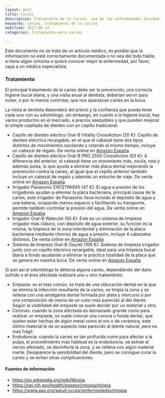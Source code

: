 ```yaml
---
layout: post
title: Caries
description: Tratamiento de la caries, una de las enfermedades bucodentales más comunes
keywords: caries, tratamiento de la caries
modified: 2017-06-12
categories: tratamiento-para-caries

---
```


Este documento no se trata de un artículo médico, es posible que la información no esté correctamente documentada o no sea del todo fiable, si tiene algún síntoma o quiere conocer mejor la enfermedad, por favor, vaya a un médico especialista.


 
### Tratamiento ###
 
El principal tratamiento de la caries debe ser la prevención, una correcta higiene bucal diaria, y una visita anual al dentista, deberían servir para evitar, o por lo menos controlar, que nos aparezcan caries en la boca.

La visita al dentista dependerá del precio y la confianza que pueda tener cada uno con su odontólogo, sin embargo, en cuanto a la higiene bucal, hay varios productos en el mercado, a precios asequibles y que pueden mejorar el simple cepillado de dientes con un cepillo tradicional:

 - Cepillo de dientes eléctico Oral-B Vitality CrossAction (20 €): Cepillo de dientes eléctrico recargable, en el que el cabezal tiene dos tipos distintos de movimientos oscilando y rotando al mismo tiempo, incluye un cabezal de regalo. De venta online en [Amazon España](http://amzn.to/2mDpvLP)
 - Cepillo de dientes eléctico Oral-B PRO 2500 CrossAction (53 €): A diferencia del anterior, el cabezal tiene un movimiento más, oscila, rota y además pulsa, lo que ayuda a eliminar más placa dental mejorando la prevención contra la caries, al igual que el cepillo anterior también incluye un cabezal de regalo y además un estuche de viaje. De venta online en [Amazon España](http://amzn.to/2n6v9Cc)
 - Irrigador Panasonic EW1211W845 (47 €): El agua a presión de los irrigadores ayudan a eliminar la placa bacteriana, principal causa de la caries, este irrigador de Panasonic lleva incluido el depósito de agua y una bateria, ocupando menos espacio y facilitando su transporte, permite también controlar la presión del agua. De venta online en [Amazon España](http://amzn.to/2oiTGUY)
 - Irrigador Oral-B WaterJet (50 €): Este es un sistema de limpieza irrigador más clásico, con depósito de agua exterior, su función es la misma, la limpieza de la zona interdental y eliminación de la placa bacteriana mediante chorros de agua a presión, incluye 4 cabezales distintos. De venta online en [Amazon España](http://amzn.to/2mDw1lQ)
 - Sistema de limpieza Oral-B OxyJet (106 €): Sistema de limpieza irrigador junto con un cepillo eléctrico recargable, ideal para una limpieza bucal diaria a fondo ayudando a eliminar la práctica totalidad de la placa que se genera en nuestra boca. De venta online en [Amazon España](http://amzn.to/2nT1vUL)
  
 
 Si aún así el odontólogo te detecta alguna caries, dependiendo del daño sufrido o el área afectada realizará uno u otro tratamiento:

 - Empaste: es el más común, se trata de una obturación dental en la que se elimina la infección resultante de la caries, se limpia la zona y se rellena con una amalgama dental formada por plata y mercurio o por una composición de resina de un color más parecido al del diente. Según la visibilidad del empaste se suele decidir por un material u otro.
 - Coronas: cuando la zona afectada es demasiado grande como para realizar un empaste, se suele colocar una corona o funda dental, que suelen estar hechas de algún metal como el oro o de cerámica, este último material le da un aspecto más parecido al diente natural, pero es más frágil.
 - Endodoncia: cuando la caries es tan profunda como para afectar a la pulpa, el procedimiento más habitual es la endodoncia, se extrae el nervio afectado, se desinfecta la zona, y se rellena con algún material inerte. Desaparece la sensibilidad del diente, pero se consigue curar la caries y se evitan otras complicaciones.


#### Fuentes de información ####
 - https://es.wikipedia.org/wiki/Miopía
 - https://nei.nih.gov/health/espanol/miopia/miopia
 - https://www.aao.org/salud-ocular/enfermedades/miopia